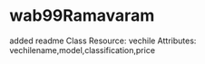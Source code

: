 # wab99Ramavaram
added readme
Class Resource: vechile Attributes: vechilename,model,classification,price
